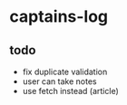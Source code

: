 # captains-log

## todo

* fix duplicate validation
* user can take notes
* use fetch instead (article)
